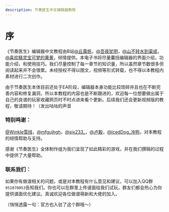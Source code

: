 ```yaml
---
description: 节奏医生中文编辑器教程
---
```


# 序

《节奏医生》编辑器中文教程由B站[@丘露帆](https://space.bilibili.com/365306801)，[@吾夜犹明](https://space.bilibili.com/29219948)，[@山不转水到渠成](https://space.bilibili.com/4870582)，[@喜欢精灵宝可梦的黄黄](https://space.bilibili.com/589687399)，倾情提供。本电子书将尽量囊括编辑器的界面介绍，功能介绍，和使用技巧。我们尽量控制了每一章节的知识量，所以虽然章节数很多但阅读起来并不会很累。未经授权不得以图文，视频等形式转载，也不得以本教程内素材进行二次创作。

由于节奏医生本体目前还处于EA阶段，编辑器本身功能比较琐碎并且也在不断完善内容和修复漏洞，所以本教程的内容也是不断跟进的，欢迎每一位想要做出属于自己的良谱的玩家收藏网页时不时点进来看个更新。后续我们还会更新视频版的教程，敬请期待！（发出咕咕的声音

### 特别鸣谢： <a id="1"></a>

[@Winkle雪线](https://space.bilibili.com/2198423/)，[@mfgujhgh](https://space.bilibili.com/1369651)，[@sjx233\_](https://space.bilibili.com/36068407)，[@卢毅](https://space.bilibili.com/26101629)，[@IcedDog\_冷狗](https://space.bilibili.com/357428794)，对本教程的倾情帮助与支持。

感谢《节奏医生》全体制作组为我们呈现了如此精彩的游戏，并在我们撰稿的过程中提供了大量帮助。

### 联系我们： <a id="2"></a>

如果你有做谱相关的问题，或是对本教程有什么意见和建议，可以加入QQ群`951070053`告知我们。你也可以在群里上传谱面给我们试玩，群友们都会热心为你提供谱面优化建议。真诚欢迎各位做谱萌新和大佬的加入。

（悄悄透露一句：官方也入驻了这个群哦～）

